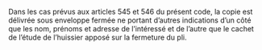 Dans les cas prévus aux articles 545 et 546 du présent code, la copie est délivrée sous enveloppe fermée ne portant d’autres indications d’un côté que les nom, prénoms et adresse de l’intéressé et de l’autre que le cachet de l’étude de l’huissier apposé sur la fermeture du pli.